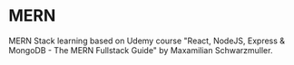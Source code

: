 # MERN

MERN Stack learning based on Udemy course "React, NodeJS, Express & MongoDB - The MERN Fullstack Guide" by Maxamilian Schwarzmuller.
